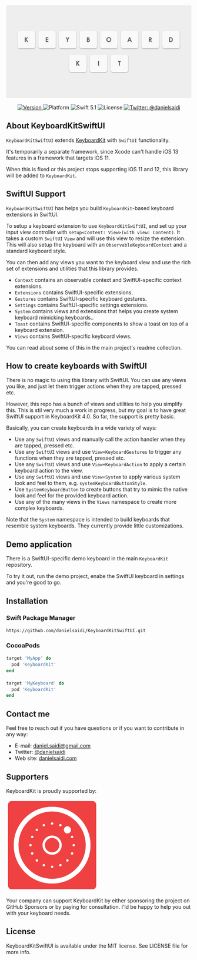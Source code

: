 <p align="center">
    <img src ="Resources/Logo.png" width=600 />
</p>

<p align="center">
    <a href="https://github.com/danielsaidi/KeyboardKitSwiftUI">
        <img src="https://badge.fury.io/gh/danielsaidi%2FKeyboardKitSwiftUI.svg?style=flat" alt="Version" />
    </a>
    <img src="https://img.shields.io/cocoapods/p/KeyboardKitSwiftUI.svg?style=flat" alt="Platform" />
    <img src="https://img.shields.io/badge/Swift-5.1-orange.svg" alt="Swift 5.1" />
    <img src="https://badges.frapsoft.com/os/mit/mit.svg?style=flat&v=102" alt="License" />
    <a href="https://twitter.com/danielsaidi">
        <img src="https://img.shields.io/badge/contact-@danielsaidi-blue.svg?style=flat" alt="Twitter: @danielsaidi" />
    </a>
</p>


## About KeyboardKitSwiftUI

`KeyboardKitSwiftUI` extends [KeyboardKit][KeyboardKit] with `SwiftUI` functionality. 

It's temporarily a separate framework, since Xcode can't handle iOS 13 features in a framework that targets iOS 11. 

When this is fixed or this project stops supporting iOS 11 and 12, this library will be added to `KeyboardKit`.


## SwiftUI Support

`KeyboardKitSwiftUI` has helps you build `KeyboardKit`-based keyboard extensions in SwiftUI.

To setup a keyboard extension to use `KeyboardKitSwiftUI`, and set up your input view controller with  `setup<Content: View>(with view: Content)`. It takes a custom `SwiftUI` `View` and will use this view to resize the extension. This will also setup the keyboard with an `ObservableKeyboardContext` and a standard keyboard style.

You can then add any views you want to the keyboard view and use the rich set of extensions and utilities that this library provides.

* `Context` contains an observable context and SwiftUI-specific context extensions.
* `Extensions` contains SwiftUI-specific extensions.
* `Gestures` contains SwiftUI-specific keyboard gestures. 
* `Settings` contains SwiftUI-specific settings extensions.
* `System` contains views and extensions that helps you create system keyboard mimicking keyboards..
* `Toast` contains SwiftUI-specific components to show a toast on top of a keyboard extension.
* `Views` contains SwiftUI-specific keyboard views.

You can read about some of this in the main project's readme collection. 


## How to create keyboards with SwiftUI

There is no magic to using this library with SwiftUI. You can use any views you like, and just let them trigger actions when they are tapped, pressed etc.

However, this repo has a bunch of views and utilities to help you simplify this. This is stil very much a work in progress, but my goal is to have great SwiftUI support in KeyboardKit 4.0. So far, the support is pretty basic. 

Basically, you can create keyboards in a wide variety of ways:

* Use any `SwiftUI` views and manually call the action handler when they are tapped, pressed etc.
* Use any `SwiftUI` views and use `View+KeyboardGestures` to trigger any functions when they are tapped, pressed etc.
* Use any `SwiftUI` views and use `View+KeyboardAction` to apply a certain keyboard action to the view.
* Use any `SwiftUI` views and use `View+System` to apply various system look and feel to them, e.g. `systemKeyboardButtonStyle`.
* Use `SystemKeyboardButton` to create buttons that try to mimic the native look and feel for the provided keyboard action.
* Use any of the many views in the `Views` namespace to create more complex keyboards.

Note that the `System` namespace is intended to build keyboards that resemble system keyboards. They currently provide little customizations.


## Demo application

There is a SwiftUI-specific demo keyboard in the main `KeyboardKit` repository. 

To try it out, run the demo project, enabe the SwiftUI keyboard in settings and you're good to go.   


## Installation

### Swift Package Manager
```
https://github.com/danielsaidi/KeyboardKitSwiftUI.git
```

### CocoaPods

```ruby
target 'MyApp' do
  pod 'KeyboardKit'
end

target 'MyKeyboard' do
  pod 'KeyboardKit'
end
```


## Contact me

Feel free to reach out if you have questions or if you want to contribute in any way:

* E-mail: [daniel.saidi@gmail.com][Email]
* Twitter: [@danielsaidi][Twitter]
* Web site: [danielsaidi.com][Website]


## Supporters

KeyboardKit is proudly supported by:

[![Anomaly Software](Resources/logos/anomaly.png "Anomaly Software")](http://anomaly.net.au/)

Your company can support KeyboardKit by either sponsoring the project on GitHub Sponsors or by paying for consultation. I'ld be happy to help you out with your keyboard needs. 


## License

KeyboardKitSwiftUI is available under the MIT license. See LICENSE file for more info.


[Email]: mailto:daniel.saidi@gmail.com
[Twitter]: http://www.twitter.com/danielsaidi
[Website]: http://www.danielsaidi.com

[Carthage]: https://github.com/Carthage/Carthage
[CocoaPods]: https://cocoapods.org/

[KeyboardKit]: https://github.com/danielsaidi/KeyboardKit
